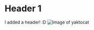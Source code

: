 # Header 1
I added a header! :D
![Image of yaktocat](https://octodex.github.com/images/yaktocat.png)
